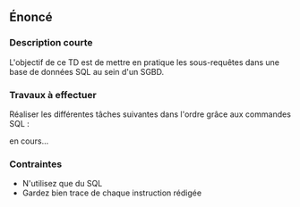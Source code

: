 ## Énoncé

### Description courte

L'objectif de ce TD est de mettre en pratique les sous-requêtes dans une base de données SQL au sein d'un SGBD.

### Travaux à effectuer

Réaliser les différentes tâches suivantes dans l'ordre grâce aux commandes SQL :


en cours...


### Contraintes

- N'utilisez que du SQL
- Gardez bien trace de chaque instruction rédigée
